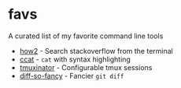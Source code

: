 # favs
A curated list of my favorite command line tools

* [how2](https://github.com/santinic/how2) - Search stackoverflow from the terminal
* [ccat](https://github.com/jingweno/ccat) - `cat` with syntax highlighting
* [tmuxinator](https://github.com/tmuxinator/tmuxinator) - Configurable tmux sessions
* [diff-so-fancy](https://github.com/so-fancy/diff-so-fancy) - Fancier `git diff`
